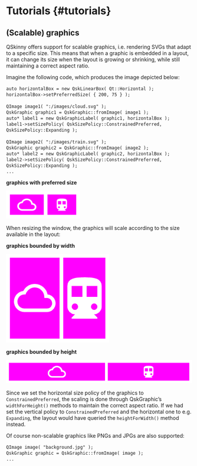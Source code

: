# Tutorials {#tutorials}

## (Scalable) graphics

QSkinny offers support for scalable graphics, i.e. rendering SVGs that
adapt to a specific size. This means that when a graphic is embedded in
a layout, it can change its size when the layout is growing or
shrinking, while still maintaining a correct aspect ratio.

Imagine the following code, which produces the image depicted below:

```
auto horizontalBox = new QskLinearBox( Qt::Horizontal );
horizontalBox->setPreferredSize( { 200, 75 } );

QImage image1( ":/images/cloud.svg" );
QskGraphic graphic1 = QskGraphic::fromImage( image1 );
auto* label1 = new QskGraphicLabel( graphic1, horizontalBox );
label1->setSizePolicy( QskSizePolicy::ConstrainedPreferred, QskSizePolicy::Expanding );

QImage image2( ":/images/train.svg" );
QskGraphic graphic2 = QskGraphic::fromImage( image2 );
auto* label2 = new QskGraphicLabel( graphic2, horizontalBox );
label2->setSizePolicy( QskSizePolicy::ConstrainedPreferred, QskSizePolicy::Expanding );
...
```

**graphics with preferred size**

![Scalable graphics default](/doc/tutorials/images/scalable-graphics-1.png)

When resizing the window, the graphics will scale according to the size
available in the layout:

**graphics bounded by width**

![Scalable graphics bounded by width](/doc/tutorials/images/scalable-graphics-2.png)

**graphics bounded by height**

![Scalable graphics bounded by height](/doc/tutorials/images/scalable-graphics-3.png)

Since we set the horizontal size policy of the graphics to
`ConstrainedPreferred`, the scaling is done through QskGraphic’s
`widthForHeight()` methods to maintain the correct aspect ratio. If we
had set the vertical policy to `ConstrainedPreferred` and the horizontal
one to e.g. `Expanding`, the layout would have queried the
`heightForWidth()` method instead.

Of course non-scalable graphics like PNGs and JPGs are also supported:

```
QImage image( "background.jpg" );
QskGraphic graphic = QskGraphic::fromImage( image );
...
```
